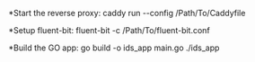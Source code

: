 *Start the reverse proxy:
  caddy run --config /Path/To/Caddyfile

*Setup fluent-bit:
  fluent-bit -c /Path/To/fluent-bit.conf

*Build the GO app:
  go build -o ids_app main.go
./ids_app

